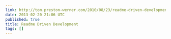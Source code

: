 ```yaml
---
link: http://tom.preston-werner.com/2010/08/23/readme-driven-development.html
date: 2013-02-20 21:06 UTC
published: true
title: Readme Driven Development
tags: []
---
```




